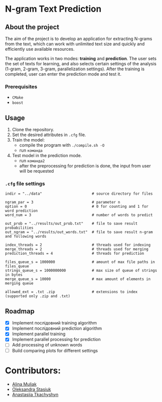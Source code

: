 # N-gram Text Prediction

## About the project
The aim of the project is to develop an application
for extracting N-grams from the text, which can work with unlimited text size
and quickly and efficiently use available resources.

The application works in two modes: **training** and **prediction**.
The user sets the set of texts for learning, and also selects certain settings
of the analysis (1-gram, 2-gram, 3-gram, parallelization settings). After the training is completed,
user can enter the prediction mode and test it.

### Prerequisites
- `CMake`
- `boost`

## Usage
1. Clone the repository.
2. Set the desired attributes in `.cfg` file.
3. Train the model:
    - compile the program with `./compile.sh -O`
    - run `команда`
4. Test model in the prediction mode.
    - run `команда2`
    - after the preprocessing for prediction is done, the input from user will be requested

### `.cfg` file settings
```
indir = "../data"                       # source directory for files

ngram_par = 3                           # parameter n
option = 0                              # 0 for counting and 1 for word prediction
word_num = 3                            # number of words to predict

out_prob = "../results/out_prob.txt"    # file to save result probabilities
out_ngram = "../results/out_words.txt"  # file to save result n-gram and following words

index_threads = 2                       # threads used for indexing
merge_threads = 2                       # threads used for merging
prediction_threads = 4                  # threads for prediction

files_queue_s = 1000000                 # amount of max file paths in files_queue
strings_queue_s = 1000000000            # max size of queue of strings in bytes
merge_queue_s = 10000                   # max amount of elements in merging queue

allowed_ext = .txt .zip                 # extensions to index (supported only .zip and .txt)
```


## Roadmap
- [x] Implement послідовний training algorithm
- [x] Implement послідовний prediction algorithm
- [x] Implement parallel training
- [x] Implement parallel processing for prediction
- [ ] Add processing of unknown words
- [ ] Build comparing plots for different settings

# Contributors:
- [Alina Muliak](https://github.com/alinamuliak)
- [Oleksandra Stasiuk](https://github.com/oleksadobush)
- [Anastasiia Tkachyshyn](https://github.com/tkachyshyn)



